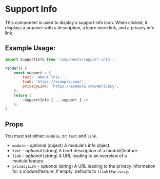 Support Info
=========

This component is used to display a support info icon. When clicked, it displays a popover with a description, a learn more link, and a privacy info link.

## Example Usage:

```js
import SupportInfo from 'components/support-info';

render() {
	const support = {
		text: 'About this.',
		link: 'https://example.com/',
		privacyLink: 'https://example.com/#privacy',
	};
	return (
		<SupportInfo { ...support } />
	);
}
```

## Props

You must set either: `module`, or: `text` and `link`.

- `module` - *optional* (object) A module's info object.
- `text` - *optional* (string) A brief description of a module|feature.
- `link` - *optional* (string) A URL leading to an overview of a module|feature.
- `privacyLink` - *optional* (string) A URL leading to the privacy information for a module|feature. If empty, defaults to `[link]#privacy`.
